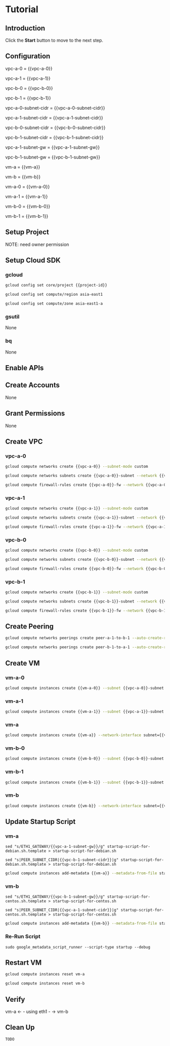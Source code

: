 # Tutorial

## Introduction

<walkthrough-tutorial-duration duration="30"></walkthrough-tutorial-duration>

Click the **Start** button to move to the next step.

## Configuration

<walkthrough-watcher-constant key="vpc-a-0" value="vpc-a-0"></walkthrough-watcher-constant>
<walkthrough-watcher-constant key="vpc-a-1" value="vpc-a-1"></walkthrough-watcher-constant>
<walkthrough-watcher-constant key="vpc-b-0" value="vpc-b-0"></walkthrough-watcher-constant>
<walkthrough-watcher-constant key="vpc-b-1" value="vpc-b-1"></walkthrough-watcher-constant>
<walkthrough-watcher-constant key="vpc-a-0-subnet-cidr" value="192.168.100.0/24"></walkthrough-watcher-constant>
<walkthrough-watcher-constant key="vpc-a-1-subnet-cidr" value="192.168.101.0/24"></walkthrough-watcher-constant>
<walkthrough-watcher-constant key="vpc-b-0-subnet-cidr" value="192.168.200.0/24"></walkthrough-watcher-constant>
<walkthrough-watcher-constant key="vpc-b-1-subnet-cidr" value="192.168.201.0/24"></walkthrough-watcher-constant>
<walkthrough-watcher-constant key="vpc-a-1-subnet-gw" value="192.168.101.1"></walkthrough-watcher-constant>
<walkthrough-watcher-constant key="vpc-b-1-subnet-gw" value="192.168.201.1"></walkthrough-watcher-constant>
<walkthrough-watcher-constant key="vm-a" value="vm-a"></walkthrough-watcher-constant>
<walkthrough-watcher-constant key="vm-b" value="vm-b"></walkthrough-watcher-constant>
<walkthrough-watcher-constant key="vm-a-0" value="vm-a-0"></walkthrough-watcher-constant>
<walkthrough-watcher-constant key="vm-a-1" value="vm-a-1"></walkthrough-watcher-constant>
<walkthrough-watcher-constant key="vm-b-0" value="vm-b-0"></walkthrough-watcher-constant>
<walkthrough-watcher-constant key="vm-b-1" value="vm-b-1"></walkthrough-watcher-constant>

vpc-a-0 = {{vpc-a-0}}

vpc-a-1 = {{vpc-a-1}}

vpc-b-0 = {{vpc-b-0}}

vpc-b-1 = {{vpc-b-1}}

vpc-a-0-subnet-cidr = {{vpc-a-0-subnet-cidr}}

vpc-a-1-subnet-cidr = {{vpc-a-1-subnet-cidr}}

vpc-b-0-subnet-cidr = {{vpc-b-0-subnet-cidr}}

vpc-b-1-subnet-cidr = {{vpc-b-1-subnet-cidr}}

vpc-a-1-subnet-gw = {{vpc-a-1-subnet-gw}}

vpc-b-1-subnet-gw = {{vpc-b-1-subnet-gw}}

vm-a = {{vm-a}}

vm-b = {{vm-b}}

vm-a-0 = {{vm-a-0}}

vm-a-1 = {{vm-a-1}}

vm-b-0 = {{vm-b-0}}

vm-b-1 = {{vm-b-1}}

## Setup Project

<walkthrough-project-setup></walkthrough-project-setup>

<walkthrough-footnote>NOTE: need owner permission</walkthrough-footnote>

## Setup Cloud SDK

### gcloud

```bash
gcloud config set core/project {{project-id}}
```
```bash
gcloud config set compute/region asia-east1
```
```bash
gcloud config set compute/zone asia-east1-a
```

### gsutil

None

### bq

None


## Enable APIs

<walkthrough-enable-apis apis="compute.googleapis.com"></walkthrough-enable-apis>

## Create Accounts

None

## Grant Permissions

None

## Create VPC

### vpc-a-0

```bash
gcloud compute networks create {{vpc-a-0}} --subnet-mode custom
```
```bash
gcloud compute networks subnets create {{vpc-a-0}}-subnet --network {{vpc-a-0}} --range {{vpc-a-0-subnet-cidr}}
```
```bash
gcloud compute firewall-rules create {{vpc-a-0}}-fw --network {{vpc-a-0}} --allow tcp:22,icmp
```

### vpc-a-1

```bash
gcloud compute networks create {{vpc-a-1}} --subnet-mode custom
```
```bash
gcloud compute networks subnets create {{vpc-a-1}}-subnet --network {{vpc-a-1}} --range {{vpc-a-1-subnet-cidr}}
```
```bash
gcloud compute firewall-rules create {{vpc-a-1}}-fw --network {{vpc-a-1}} --allow tcp:22,icmp
```

### vpc-b-0

```bash
gcloud compute networks create {{vpc-b-0}} --subnet-mode custom
```
```bash
gcloud compute networks subnets create {{vpc-b-0}}-subnet --network {{vpc-b-0}} --range {{vpc-b-0-subnet-cidr}}
```
```bash
gcloud compute firewall-rules create {{vpc-b-0}}-fw --network {{vpc-b-0}} --allow tcp:22,icmp
```

### vpc-b-1

```bash
gcloud compute networks create {{vpc-b-1}} --subnet-mode custom
```
```bash
gcloud compute networks subnets create {{vpc-b-1}}-subnet --network {{vpc-b-1}} --range {{vpc-b-1-subnet-cidr}}
```
```bash
gcloud compute firewall-rules create {{vpc-b-1}}-fw --network {{vpc-b-1}} --allow tcp:22,icmp
```

## Create Peering

```bash
gcloud compute networks peerings create peer-a-1-to-b-1 --auto-create-routes --network={{vpc-a-1}} --peer-project {{project-id}} --peer-network {{vpc-b-1}}
```
```bash
gcloud compute networks peerings create peer-b-1-to-a-1 --auto-create-routes --network={{vpc-b-1}} --peer-project {{project-id}} --peer-network {{vpc-a-1}}
```

## Create VM

### vm-a-0

```bash
gcloud compute instances create {{vm-a-0}} --subnet {{vpc-a-0}}-subnet --image-family debian-9 --image-project debian-cloud --metadata="enable-oslogin=TRUE,startup-script=apt-get update"
```

### vm-a-1

```bash
gcloud compute instances create {{vm-a-1}} --subnet {{vpc-a-1}}-subnet --image-family debian-9 --image-project debian-cloud --metadata="enable-oslogin=TRUE,startup-script=apt-get update"
```

### vm-a

```bash
gcloud compute instances create {{vm-a}} --network-interface subnet={{vpc-a-0}}-subnet --network-interface subnet={{vpc-a-1}}-subnet --image-family debian-9 --image-project debian-cloud --metadata="enable-oslogin=TRUE,startup-script=apt-get update"
```

### vm-b-0

```bash
gcloud compute instances create {{vm-b-0}} --subnet {{vpc-b-0}}-subnet --image-family centos-7 --image-project centos-cloud --metadata="enable-oslogin=TRUE,startup-script=yum upgrade"
```

### vm-b-1

```bash
gcloud compute instances create {{vm-b-1}} --subnet {{vpc-b-1}}-subnet --image-family centos-7 --image-project centos-cloud --metadata="enable-oslogin=TRUE,startup-script=yum upgrade"
```

### vm-b

```bash
gcloud compute instances create {{vm-b}} --network-interface subnet={{vpc-b-0}}-subnet --network-interface subnet={{vpc-b-1}}-subnet --image-family centos-7 --image-project centos-cloud --metadata="enable-oslogin=TRUE,startup-script=yum upgrade"
```

## Update Startup Script

### vm-a

```
sed "s/ETH1_GATEWAY/{{vpc-a-1-subnet-gw}}/g" startup-script-for-debian.sh.template > startup-script-for-debian.sh
```
```
sed "s|PEER_SUBNET_CIDR|{{vpc-b-1-subnet-cidr}}|g" startup-script-for-debian.sh.template > startup-script-for-debian.sh
```
```bash
gcloud compute instances add-metadata {{vm-a}} --metadata-from-file startup-script=startup-script-for-debian.sh 
```

### vm-b

```
sed "s/ETH1_GATEWAY/{{vpc-b-1-subnet-gw}}/g" startup-script-for-centos.sh.template > startup-script-for-centos.sh
```
```
sed "s|PEER_SUBNET_CIDR|{{vpc-a-1-subnet-cidr}}|g" startup-script-for-centos.sh.template > startup-script-for-centos.sh
```
```bash
gcloud compute instances add-metadata {{vm-b}} --metadata-from-file startup-script=startup-script-for-centos.sh 
```

### Re-Run Script

```
sudo google_metadata_script_runner --script-type startup --debug
```

## Restart VM

```bash
gcloud compute instances reset vm-a
```
```bash
gcloud compute instances reset vm-b
```

## Verify

vm-a <- - using eth1 - -> vm-b

## Clean Up

```bash
TODO
```

